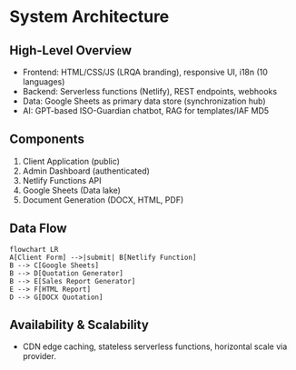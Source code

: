 # System Architecture

## High-Level Overview
- Frontend: HTML/CSS/JS (LRQA branding), responsive UI, i18n (10 languages)
- Backend: Serverless functions (Netlify), REST endpoints, webhooks
- Data: Google Sheets as primary data store (synchronization hub)
- AI: GPT-based ISO-Guardian chatbot, RAG for templates/IAF MD5

## Components
1. Client Application (public)
2. Admin Dashboard (authenticated)
3. Netlify Functions API
4. Google Sheets (Data lake)
5. Document Generation (DOCX, HTML, PDF)

## Data Flow
```mermaid
flowchart LR
A[Client Form] -->|submit| B[Netlify Function]
B --> C[Google Sheets]
B --> D[Quotation Generator]
B --> E[Sales Report Generator]
E --> F[HTML Report]
D --> G[DOCX Quotation]
```

## Availability & Scalability
- CDN edge caching, stateless serverless functions, horizontal scale via provider.
